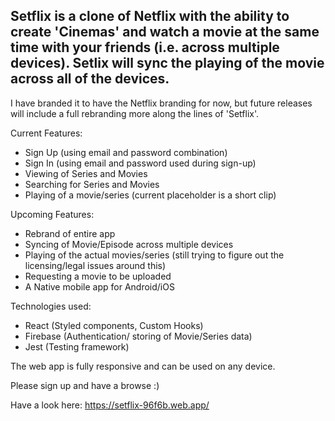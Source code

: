 ## Setflix is a clone of Netflix with the ability to create 'Cinemas' and watch a movie at the same time with your friends (i.e. across multiple devices). Setlix will sync the playing of the movie across all of the devices.

I have branded it to have the Netflix branding for now, but future releases will include a full rebranding more along the lines of 'Setflix'. 

Current Features:
- Sign Up (using email and password combination)
- Sign In (using email and password used during sign-up)
- Viewing of Series and Movies
- Searching for Series and Movies
- Playing of a movie/series (current placeholder is a short clip)

Upcoming Features:
- Rebrand of entire app
- Syncing of Movie/Episode across multiple devices
- Playing of the actual movies/series (still trying to figure out the licensing/legal issues around this)
- Requesting a movie to be uploaded
- A Native mobile app for Android/iOS

Technologies used:
- React (Styled components, Custom Hooks)
- Firebase (Authentication/ storing of Movie/Series data)
- Jest (Testing framework)

The web app is fully responsive and can be used on any device. 

Please sign up and have a browse :)

Have a look here: https://setflix-96f6b.web.app/



